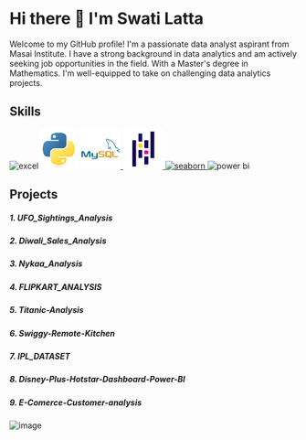 # Hi there 👋 I'm Swati Latta

Welcome to my GitHub profile! I'm a passionate data analyst aspirant from Masai Institute. I have a strong background in data analytics and am actively seeking job opportunities in the field. With a Master's degree in Mathematics. I'm well-equipped to take on challenging data analytics projects.


 ## Skills

<img src="https://github.com/Sidharthaagasti31/Sidharthaagasti31/assets/50338854/dc8316b6-70d3-416d-9910-cbf8fec92834" alt="excel" height=70 width=70 ><img src="https://raw.githubusercontent.com/devicons/devicon/master/icons/python/python-original.svg" alt="python" width="70" height="70"/> </a> <a href="https://scikit-learn.org/" target="_blank" rel="noreferrer">  <img src="https://raw.githubusercontent.com/devicons/devicon/master/icons/mysql/mysql-original-wordmark.svg" alt="mysql" width="70" height="70"/> </a> <a href="https://pandas.pydata.org/" target="_blank" rel="noreferrer"> <img src="https://raw.githubusercontent.com/devicons/devicon/2ae2a900d2f041da66e950e4d48052658d850630/icons/pandas/pandas-original.svg" alt="pandas" width="70" height="70"/> </a> <a href="https://pugjs.org" target="_blank" rel="noreferrer"> <img src="https://seaborn.pydata.org/_images/logo-mark-lightbg.svg" alt="seaborn" width="70" height="70"/> </a>  <img src="https://github.com/Sidharthaagasti31/Sidharthaagasti31/assets/50338854/fab946d7-1e30-4707-9a9e-8f7248dd5123" alt="power bi" width="40" height="70"/> 

## Projects

##### 1. UFO_Sightings_Analysis
##### 2. Diwali_Sales_Analysis
##### 3. Nykaa_Analysis
##### 4. FLIPKART_ANALYSIS
##### 5. Titanic-Analysis
##### 6. Swiggy-Remote-Kitchen
##### 7. IPL_DATASET
##### 8. Disney-Plus-Hotstar-Dashboard-Power-BI
##### 9. E-Comerce-Customer-analysis


![image](https://github.com/Swati-Latta/Swati-Latta/assets/134490572/23370c38-b933-49e9-8117-1d98c0b583a2)
